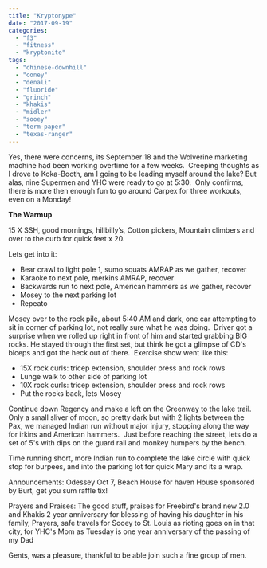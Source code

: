 ```yaml
---
title: "Kryptonype"
date: "2017-09-19"
categories: 
  - "f3"
  - "fitness"
  - "kryptonite"
tags: 
  - "chinese-downhill"
  - "coney"
  - "denali"
  - "fluoride"
  - "grinch"
  - "khakis"
  - "midler"
  - "sooey"
  - "term-paper"
  - "texas-ranger"
---
```


Yes, there were concerns, its September 18 and the Wolverine marketing machine had been working overtime for a few weeks.  Creeping thoughts as I drove to Koka-Booth, am I going to be leading myself around the lake? But alas, nine Supermen and YHC were ready to go at 5:30.  Only confirms, there is more then enough fun to go around Carpex for three workouts, even on a Monday!

**The Warmup**

15 X SSH, good mornings, hillbilly’s, Cotton pickers, Mountain climbers and over to the curb for quick feet x 20.

Lets get into it:

- Bear crawl to light pole 1, sumo squats AMRAP as we gather, recover
- Karaoke to next pole, merkins AMRAP, recover
- Backwards run to next pole, American hammers as we gather, recover
- Mosey to the next parking lot
- Repeato

Mosey over to the rock pile, about 5:40 AM and dark, one car attempting to sit in corner of parking lot, not really sure what he was doing.  Driver got a surprise when we rolled up right in front of him and started grabbing BIG rocks. He stayed through the first set, but think he got a glimpse of CD's biceps and got the heck out of there.  Exercise show went like this:

- 15X rock curls: tricep extension, shoulder press and rock rows
- Lunge walk to other side of parking lot
- 10X rock curls: tricep extension, shoulder press and rock rows
- Put the rocks back, lets Mosey

Continue down Regency and make a left on the Greenway to the lake trail.  Only a small sliver of moon, so pretty dark but with 2 lights between the Pax, we managed Indian run without major injury, stopping along the way for irkins and American hammers.  Just before reaching the street, lets do a set of 5's with dips on the guard rail and monkey humpers by the bench.

Time running short, more Indian run to complete the lake circle with quick stop for burpees, and into the parking lot for quick Mary and its a wrap.

Announcements: Odessey Oct 7, Beach House for haven House sponsored by Burt, get you sum raffle tix!

Prayers and Praises: The good stuff, praises for Freebird's brand new 2.0 and Khakis 2 year anniversary for blessing of having his daughter in his family, Prayers, safe travels for Sooey to St. Louis as rioting goes on in that city, for YHC's Mom as Tuesday is one year anniversary of the passing of my Dad

Gents, was a pleasure, thankful to be able join such a fine group of men.
